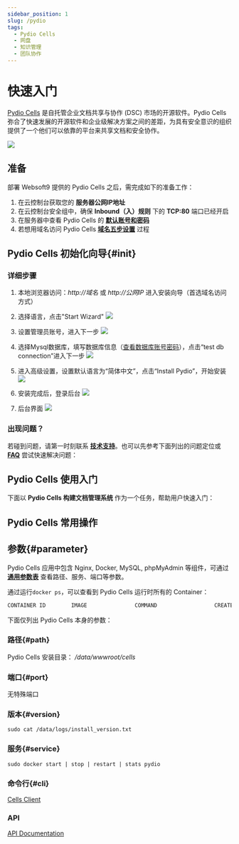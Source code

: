 ```yaml
---
sidebar_position: 1
slug: /pydio
tags:
  - Pydio Cells
  - 网盘
  - 知识管理
  - 团队协作
---
```


# 快速入门

 [Pydio Cells](https://pydio.com/) 是自托管企业文档共享与协作 (DSC) 市场的开源软件。Pydio Cells 弥合了快速发展的开源软件和企业级解决方案之间的差距，为具有安全意识的组织提供了一个他们可以依靠的平台来共享文档和安全协作。

![](http://libs.websoft9.com/Websoft9/DocsPicture/zh/pydio/pydio-gui-websoft9.png)


## 准备

部署 Websoft9 提供的 Pydio Cells 之后，需完成如下的准备工作：

1. 在云控制台获取您的 **服务器公网IP地址** 
2. 在云控制台安全组中，确保 **Inbound（入）规则** 下的 **TCP:80** 端口已经开启
3. 在服务器中查看 Pydio Cells 的 **[默认账号和密码](./setup/credentials#getpw)**  
4. 若想用域名访问  Pydio Cells **[域名五步设置](./dns#domain)** 过程


## Pydio Cells 初始化向导{#init}

### 详细步骤

1. 本地浏览器访问：*http://域名* 或 *http://公网IP* 进入安装向导（首选域名访问方式）
   
2. 选择语言，点击"Start Wizard"
     ![](http://libs.websoft9.com/Websoft9/DocsPicture/zh/pydio/pydio-install001-websoft9.png)

3. 设置管理员账号，进入下一步
     ![](http://libs.websoft9.com/Websoft9/DocsPicture/zh/pydio/pydio-install002-websoft9.png)

4. 选择Mysql数据库，填写数据库信息（[查看数据库账号密码](./setup/credentials#getpw)），点击“test db connection”进入下一步
     ![](http://libs.websoft9.com/Websoft9/DocsPicture/zh/pydio/pydio-install003-websoft9.png)

5. 进入高级设置，设置默认语言为“简体中文”，点击“Install Pydio”，开始安装
     ![](http://libs.websoft9.com/Websoft9/DocsPicture/zh/pydio/pydio-install004-websoft9.png)

6. 安装完成后，登录后台
     ![](http://libs.websoft9.com/Websoft9/DocsPicture/zh/pydio/pydio-login-websoft9.png)

7. 后台界面
     ![](http://libs.websoft9.com/Websoft9/DocsPicture/zh/pydio/pydio-bk-websoft9.png)

### 出现问题？

若碰到问题，请第一时刻联系 **[技术支持](./helpdesk)**。也可以先参考下面列出的问题定位或  **[FAQ](./faq#setup)** 尝试快速解决问题：


## Pydio Cells 使用入门

下面以 **Pydio Cells 构建文档管理系统** 作为一个任务，帮助用户快速入门：


## Pydio Cells 常用操作


## 参数{#parameter}

Pydio Cells 应用中包含 Nginx, Docker, MySQL, phpMyAdmin 等组件，可通过 **[通用参数表](./setup/parameter)** 查看路径、服务、端口等参数。

通过运行`docker ps`，可以查看到 Pydio Cells 运行时所有的 Container：

```bash
CONTAINER ID        IMAGE               COMMAND                  CREATED             STATUS              PORTS                                NAMES
```


下面仅列出 Pydio Cells 本身的参数：

### 路径{#path}

Pydio Cells 安装目录： */data/wwwroot/cells*  

### 端口{#port}

无特殊端口

### 版本{#version}

```shell
sudo cat /data/logs/install_version.txt
```

### 服务{#service}

```shell
sudo docker start | stop | restart | stats pydio
```

### 命令行{#cli}

[Cells Client](https://pydio.com/en/docs/developer-guide/cells-client)

### API

[API Documentation](https://pydio.com/en/docs/developer-guide)

